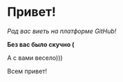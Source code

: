 # Привет!

*Рад вас виеть на платформе GitHub!*

__Без вас было скучно (__

А с вами весело)))

Всем привет!

